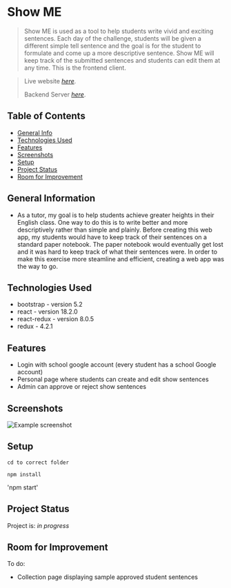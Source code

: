 # Show ME
> Show ME is used as a tool to help students write vivid and exciting sentences. Each day of the challenge, students will be given a different simple tell sentence and the goal is for the student to formulate and come up a more descriptive sentence. Show ME will keep track of the submitted sentences and students can edit them at any time. This is the frontend client.

> Live website [_here_](https://https://show-me-not-tell.netlify.app/).
> 
> Backend Server [_here_](https://github.com/ragedestiny/showme-backend).

## Table of Contents
* [General Info](#general-information)
* [Technologies Used](#technologies-used)
* [Features](#features)
* [Screenshots](#screenshots)
* [Setup](#setup)
* [Project Status](#project-status)
* [Room for Improvement](#room-for-improvement)

## General Information
- As a tutor, my goal is to help students achieve greater heights in their English class. One way to do this is to write better and more descriptively rather than simple and plainly. Before creating this web app, my students would have to keep track of their sentences on a standard paper notebook. The paper notebook would eventually get lost and it was hard to keep track of what their sentences were. In order to make this exercise more steamline and efficient, creating a web app was the way to go.


## Technologies Used
- bootstrap - version 5.2
- react - version 18.2.0
- react-redux - version 8.0.5
- redux - 4.2.1


## Features
- Login with school google account (every student has a school Google account)
- Personal page where students can create and edit show sentences
- Admin can approve or reject show sentences


## Screenshots
![Example screenshot](./img/screenshot.png)
<!-- If you have screenshots you'd like to share, include them here. -->


## Setup

`cd to correct folder`

`npm install`

'npm start'


## Project Status
Project is: _in progress_


## Room for Improvement
To do:
- Collection page displaying sample approved student sentences

